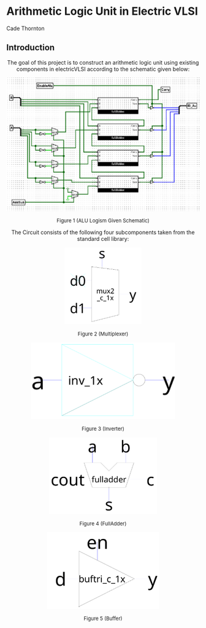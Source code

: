 # Arithmetic Logic Unit in Electric VLSI

Cade Thornton

## Introduction

<p align="center">
    The goal of this project is to construct an arithmetic logic unit using existing components in electricVLSI according to the schematic given below:
<p>

<p align="center">
  <img src="pics/ALU/schematics/ALUSchematic.png" alt="img">
</p>

<div align="center">
  <p style="font-size: small;">
    Figure 1 (ALU Logism Given Schematic)
  </p>
</div>

<p align="center">
    The Circuit consists of the following four subcomponents taken from the standard cell library:
<p>

<p align="center">
  <img src="pics/MuxSch.png" alt="img" height="200px">
</p>

<div align="center">
  <p style="font-size: small;">
    Figure 2 (Multiplexer)
  </p>
</div>

<p align="center">
  <img src="pics/InverterSch.png" alt="img" height="200px">
</p>

<div align="center">
  <p style="font-size: small;">
    Figure 3 (Inverter)
  </p>
</div>

<p align="center">
  <img src="pics/FullAdderSch.png" alt="img" height="200px">
</p>

<div align="center">
  <p style="font-size: small;">
    Figure 4 (FullAdder)
  </p>
</div>

<p align="center">
  <img src="pics/BufferSch.png" alt="img" height="200px">
</p>

<div align="center">
  <p style="font-size: small;">
    Figure 5 (Buffer)
  </p>
</div>





